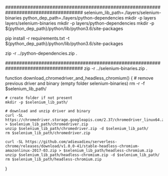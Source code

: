 
####################################################################################
selenium_lib_path=./layers/selenium-binaries
python_dep_path=./layers/python-dependencies
mkdir -p layers layers/selenium-binaries 
mkdir -p layers/python-dependencies
mkdir -p ${python_dep_path}/python/lib/python3.6/site-packages



pip install -r requirements.txt -t ${python_dep_path}/python/lib/python3.6/site-packages


zip -r ../python-dependencies.zip .


####################################################################################
zip -r ../selenium-binaries.zip .

function download_chromedriver_and_headless_chromium() 
{
    # remove previous driver and binary (empty folder selenium-binaries)
    rm -r -f $selenium_lib_path/

    # create folder if not present
    mkdir -p $selenium_lib_path/
    
    # download and unzip driver and binary
    curl -SL https://chromedriver.storage.googleapis.com/2.37/chromedriver_linux64.zip > $selenium_lib_path/chromedriver.zip
    unzip $selenium_lib_path/chromedriver.zip -d $selenium_lib_path/
    rm $selenium_lib_path/chromedriver.zip
    
    curl -SL https://github.com/adieuadieu/serverless-chrome/releases/download/v1.0.0-41/stable-headless-chromium-amazonlinux-2017-03.zip > $selenium_lib_path/headless-chromium.zip
    unzip $selenium_lib_path/headless-chromium.zip -d $selenium_lib_path/
    rm $selenium_lib_path/headless-chromium.zip
}
